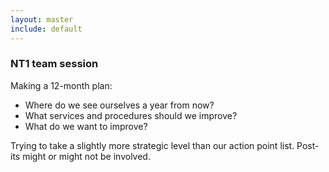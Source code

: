 ```yaml
---
layout: master
include: default
---
```


### NT1 team session

Making a 12-month plan:
* Where do we see ourselves a year from now?
* What services and procedures should we improve?
* What do we want to improve?

Trying to take a slightly more strategic level than our action point list. Post-its might or might not be involved.
